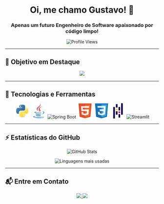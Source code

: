 <h1 align="center">Oi, me chamo Gustavo! 👋</h1>
<h3 align="center">Apenas um futuro Engenheiro de Software apaixonado por código limpo!</h3>

<p align="center">
  <img src="https://komarev.com/ghpvc/?username=teu-usuario-github&label=Profile%20views&color=0e75b6&style=flat" alt="Profile Views" />
</p>

---

## 🌟 Objetivo em Destaque  
<p align="center">
  <img src="https://img.shields.io/badge/BECOME%20A%20SOFTWARE%20ENGINEER-FC0362?style=for-the-badge&logo=typescript&logoColor=white" />
</p>

---

## 🚀 Tecnologias e Ferramentas  

<p align="center">
  <img src="https://raw.githubusercontent.com/devicons/devicon/master/icons/python/python-original.svg" alt="Python" width="50" height="50"/>
  <img src="https://raw.githubusercontent.com/devicons/devicon/master/icons/java/java-original.svg" alt="Java" width="50" height="50"/>
  <img src="https://www.vectorlogo.zone/logos/springio/springio-icon.svg" alt="Spring Boot" width="50" height="50"/>
  <img src="https://raw.githubusercontent.com/devicons/devicon/master/icons/html5/html5-original.svg" alt="HTML" width="50" height="50"/>
  <img src="https://raw.githubusercontent.com/devicons/devicon/master/icons/css3/css3-original.svg" alt="CSS" width="50" height="50"/>
  <img src="https://raw.githubusercontent.com/devicons/devicon/master/icons/pandas/pandas-original.svg" alt="Pandas" width="50" height="50"/>
  <img src="https://streamlit.io/images/brand/streamlit-logo-primary-colormark-darktext.svg" alt="Streamlit" width="90"/>
</p>

---

## ⚡ Estatísticas do GitHub  

<p align="center">
  <img src="https://github-profile-summary-cards.vercel.app/api/cards/stats?username=teu-usuario-github&theme=tokyonight" alt="GitHub Stats" />
</p>

<p align="center">
  <img src="https://github-profile-summary-cards.vercel.app/api/cards/repos-per-language?username=teu-usuario-github&theme=tokyonight" alt="Linguagens mais usadas" />
</p>

---

## 📬 Entre em Contato  

<p align="center">
  <a href="mailto:teu-email@gmail.com">
    <img src="https://img.shields.io/badge/GMAIL-EA4335?style=for-the-badge&logo=gmail&logoColor=white" />
  </a>
  <a href="https://wa.me/teu-numero">
    <img src="https://img.shields.io/badge/WHATSAPP-25D366?style=for-the-badge&logo=whatsapp&logoColor=white" />
  </a>
</p>